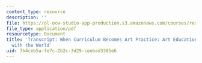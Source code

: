 ```yaml
---
content_type: resource
description: ''
file: https://ol-ocw-studio-app-production.s3.amazonaws.com/courses/res-11-002-intentional-public-disruptions-art-responsibility-and-pedagogy-fall-2017/7b4ceb5afe7c2b2c3d29ceebad3385e6_MITRES11-002F17_Video_08_300k.pdf
file_type: application/pdf
resourcetype: Document
title: 'Transcript: When Curriculum Becomes Art Practice: Art Education as Engagement
  with the World'
uid: 7b4ceb5a-fe7c-2b2c-3d29-ceebad3385e6
---
```

